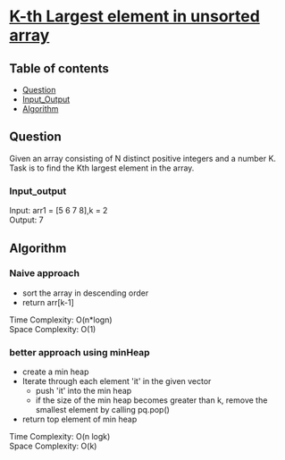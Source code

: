 # [K-th Largest element in unsorted array](https://www.codingninjas.com/studio/problems/kth-largest-element-in-the-unsorted-array_8230740?challengeSlug=striver-sde-challenge&leftPanelTab=0)

## Table of contents

- [Question](#question)
- [Input_Output](#input_output)
- [Algorithm](#algorithm)

## Question
Given an array consisting of N distinct positive integers and a number K. Task is to find the Kth largest element in the array.

### Input_output
Input: arr1 = [5 6 7 8],k = 2</br>
Output: 7 </br>

## Algorithm

### Naive approach
- sort the array in descending order
- return arr[k-1] 

Time Complexity: O(n*logn)</br>
Space Complexity: O(1)

### better approach using minHeap
- create a min heap
- Iterate through each element 'it' in the given vector
    - push 'it' into the min heap
    - if the size of the min heap becomes greater than k, remove the smallest element by calling pq.pop()
- return top element of min heap

Time Complexity: O(n logk)</br>
Space Complexity: O(k)

